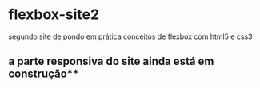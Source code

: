 # flexbox-site2
 segundo site de pondo em prática conceitos de flexbox com html5 e css3 

## a parte responsiva do site ainda está em construção**